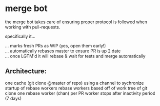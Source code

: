 # merge bot

the merge bot takes care of ensuring proper protocol is followed when working with
pull-requests.

specifically it…

… marks fresh PRs as WIP (yes, open them early!)  
… automatically rebases master to ensure PR is up 2 date  
… once LGTM'd it will rebase & wait for tests and merge automatically  

## Architecture:

one cache (git clone @master of repo)
using a channel to sychronize startup of rebase workers
rebase workers based off of work tree of git clone
one rebase worker (chan) per PR 
worker stops after inactivity period (7 days)

